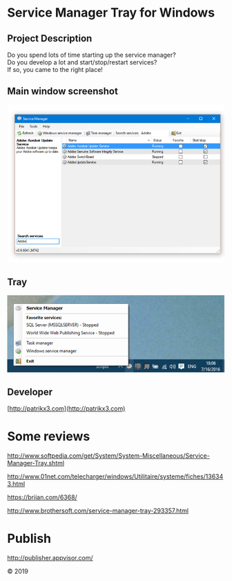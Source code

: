 # Service Manager Tray for Windows
  
## Project Description
Do you spend lots of time starting up the service manager?  
Do you develop a lot and start/stop/restart services?  
If so, you came to the right place!  

## Main window screenshot
![Main window screenshot](Artifacts/window.png)

## Tray
![Tray](Artifacts/tray.png)

## Developer
[http://patrikx3.com](http://patrikx3.com)

# Some reviews
http://www.softpedia.com/get/System/System-Miscellaneous/Service-Manager-Tray.shtml

http://www.01net.com/telecharger/windows/Utilitaire/systeme/fiches/136343.html

https://briian.com/6368/

http://www.brothersoft.com/service-manager-tray-293357.html

# Publish 

http://publisher.appvisor.com/


&copy; 2019
